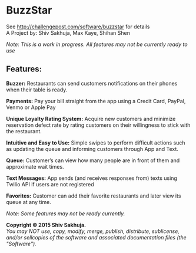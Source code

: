 # BuzzStar
See http://challengepost.com/software/buzzstar for details<br />
A Project by: Shiv Sakhuja, Max Kaye, Shihan Shen

<i>Note: This is a work in progress. All features may not be currently ready to use</i>

<h2><b>Features:</b></h2>

<b>Buzzer:</b> Restaurants can send customers notifications on their phones when their table is ready.

<b>Payments:</b> Pay your bill straight from the app using a Credit Card, PayPal, Venmo or Apple Pay

<b>Unique Loyalty Rating System:</b> Acquire new customers and minimize reservation defect rate by rating customers on their willingness to stick with the restaurant.

<b>Intuitive and Easy to Use:</b> Simple swipes to perform difficult actions such as updating the queue and informing customers through App and Text.

<b>Queue:</b> Customer’s can view how many people are in front of them and approximate wait times.

<b>Text Messages:</b> App sends (and receives responses from) texts using Twilio API if users are not registered

<b>Favorites:</b> Customer can add their favorite restaurants and later view its queue at any time.

<i>Note: Some features may not be ready currently.</i>

<b>Copyright © 2015 Shiv Sakhuja.</b><br />
<i>You may NOT use, copy, modify, merge, publish, distribute, sublicense, and/or sellcopies of the software and associated documentation files (the "Software").</i>
